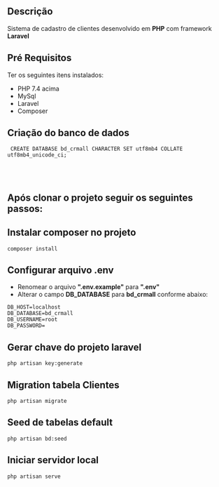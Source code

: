 ## Descrição

Sistema de cadastro de clientes desenvolvido em **PHP** com framework **Laravel**

## Pré Requisitos 

Ter os seguintes itens instalados:
- PHP 7.4 acima
- MySql
- Laravel
- Composer

## Criação do banco de dados
```
 CREATE DATABASE bd_crmall CHARACTER SET utf8mb4 COLLATE utf8mb4_unicode_ci;
```

<br><br>
## Após clonar o projeto seguir os seguintes passos:

## Instalar composer no projeto
```
composer install
```

## Configurar arquivo .env 
- Renomear o arquivo **".env.example"** para **".env"**
- Alterar o campo **DB_DATABASE** para **bd_crmall** conforme abaixo:
```
DB_HOST=localhost
DB_DATABASE=bd_crmall 
DB_USERNAME=root
DB_PASSWORD=
```

## Gerar chave do projeto laravel
```
php artisan key:generate
```

## Migration tabela Clientes
```
php artisan migrate
```

## Seed de tabelas default
```
php artisan bd:seed
```

## Iniciar servidor local 
```
php artisan serve
```
